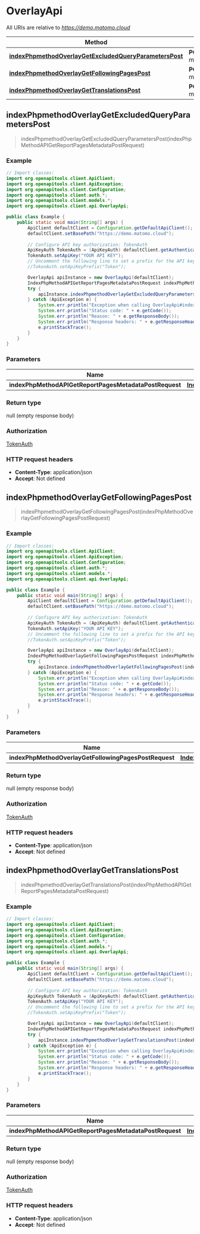 # OverlayApi

All URIs are relative to *https://demo.matomo.cloud*

| Method | HTTP request | Description |
|------------- | ------------- | -------------|
| [**indexPhpmethodOverlayGetExcludedQueryParametersPost**](OverlayApi.md#indexPhpmethodOverlayGetExcludedQueryParametersPost) | **POST** /index.php?method&#x3D;Overlay.getExcludedQueryParameters |  |
| [**indexPhpmethodOverlayGetFollowingPagesPost**](OverlayApi.md#indexPhpmethodOverlayGetFollowingPagesPost) | **POST** /index.php?method&#x3D;Overlay.getFollowingPages |  |
| [**indexPhpmethodOverlayGetTranslationsPost**](OverlayApi.md#indexPhpmethodOverlayGetTranslationsPost) | **POST** /index.php?method&#x3D;Overlay.getTranslations |  |



## indexPhpmethodOverlayGetExcludedQueryParametersPost

> indexPhpmethodOverlayGetExcludedQueryParametersPost(indexPhpMethodAPIGetReportPagesMetadataPostRequest)



### Example

```java
// Import classes:
import org.openapitools.client.ApiClient;
import org.openapitools.client.ApiException;
import org.openapitools.client.Configuration;
import org.openapitools.client.auth.*;
import org.openapitools.client.models.*;
import org.openapitools.client.api.OverlayApi;

public class Example {
    public static void main(String[] args) {
        ApiClient defaultClient = Configuration.getDefaultApiClient();
        defaultClient.setBasePath("https://demo.matomo.cloud");
        
        // Configure API key authorization: TokenAuth
        ApiKeyAuth TokenAuth = (ApiKeyAuth) defaultClient.getAuthentication("TokenAuth");
        TokenAuth.setApiKey("YOUR API KEY");
        // Uncomment the following line to set a prefix for the API key, e.g. "Token" (defaults to null)
        //TokenAuth.setApiKeyPrefix("Token");

        OverlayApi apiInstance = new OverlayApi(defaultClient);
        IndexPhpMethodAPIGetReportPagesMetadataPostRequest indexPhpMethodAPIGetReportPagesMetadataPostRequest = new IndexPhpMethodAPIGetReportPagesMetadataPostRequest(); // IndexPhpMethodAPIGetReportPagesMetadataPostRequest | 
        try {
            apiInstance.indexPhpmethodOverlayGetExcludedQueryParametersPost(indexPhpMethodAPIGetReportPagesMetadataPostRequest);
        } catch (ApiException e) {
            System.err.println("Exception when calling OverlayApi#indexPhpmethodOverlayGetExcludedQueryParametersPost");
            System.err.println("Status code: " + e.getCode());
            System.err.println("Reason: " + e.getResponseBody());
            System.err.println("Response headers: " + e.getResponseHeaders());
            e.printStackTrace();
        }
    }
}
```

### Parameters


| Name | Type | Description  | Notes |
|------------- | ------------- | ------------- | -------------|
| **indexPhpMethodAPIGetReportPagesMetadataPostRequest** | [**IndexPhpMethodAPIGetReportPagesMetadataPostRequest**](IndexPhpMethodAPIGetReportPagesMetadataPostRequest.md)|  | [optional] |

### Return type

null (empty response body)

### Authorization

[TokenAuth](../README.md#TokenAuth)

### HTTP request headers

- **Content-Type**: application/json
- **Accept**: Not defined



## indexPhpmethodOverlayGetFollowingPagesPost

> indexPhpmethodOverlayGetFollowingPagesPost(indexPhpMethodOverlayGetFollowingPagesPostRequest)



### Example

```java
// Import classes:
import org.openapitools.client.ApiClient;
import org.openapitools.client.ApiException;
import org.openapitools.client.Configuration;
import org.openapitools.client.auth.*;
import org.openapitools.client.models.*;
import org.openapitools.client.api.OverlayApi;

public class Example {
    public static void main(String[] args) {
        ApiClient defaultClient = Configuration.getDefaultApiClient();
        defaultClient.setBasePath("https://demo.matomo.cloud");
        
        // Configure API key authorization: TokenAuth
        ApiKeyAuth TokenAuth = (ApiKeyAuth) defaultClient.getAuthentication("TokenAuth");
        TokenAuth.setApiKey("YOUR API KEY");
        // Uncomment the following line to set a prefix for the API key, e.g. "Token" (defaults to null)
        //TokenAuth.setApiKeyPrefix("Token");

        OverlayApi apiInstance = new OverlayApi(defaultClient);
        IndexPhpMethodOverlayGetFollowingPagesPostRequest indexPhpMethodOverlayGetFollowingPagesPostRequest = new IndexPhpMethodOverlayGetFollowingPagesPostRequest(); // IndexPhpMethodOverlayGetFollowingPagesPostRequest | 
        try {
            apiInstance.indexPhpmethodOverlayGetFollowingPagesPost(indexPhpMethodOverlayGetFollowingPagesPostRequest);
        } catch (ApiException e) {
            System.err.println("Exception when calling OverlayApi#indexPhpmethodOverlayGetFollowingPagesPost");
            System.err.println("Status code: " + e.getCode());
            System.err.println("Reason: " + e.getResponseBody());
            System.err.println("Response headers: " + e.getResponseHeaders());
            e.printStackTrace();
        }
    }
}
```

### Parameters


| Name | Type | Description  | Notes |
|------------- | ------------- | ------------- | -------------|
| **indexPhpMethodOverlayGetFollowingPagesPostRequest** | [**IndexPhpMethodOverlayGetFollowingPagesPostRequest**](IndexPhpMethodOverlayGetFollowingPagesPostRequest.md)|  | [optional] |

### Return type

null (empty response body)

### Authorization

[TokenAuth](../README.md#TokenAuth)

### HTTP request headers

- **Content-Type**: application/json
- **Accept**: Not defined



## indexPhpmethodOverlayGetTranslationsPost

> indexPhpmethodOverlayGetTranslationsPost(indexPhpMethodAPIGetReportPagesMetadataPostRequest)



### Example

```java
// Import classes:
import org.openapitools.client.ApiClient;
import org.openapitools.client.ApiException;
import org.openapitools.client.Configuration;
import org.openapitools.client.auth.*;
import org.openapitools.client.models.*;
import org.openapitools.client.api.OverlayApi;

public class Example {
    public static void main(String[] args) {
        ApiClient defaultClient = Configuration.getDefaultApiClient();
        defaultClient.setBasePath("https://demo.matomo.cloud");
        
        // Configure API key authorization: TokenAuth
        ApiKeyAuth TokenAuth = (ApiKeyAuth) defaultClient.getAuthentication("TokenAuth");
        TokenAuth.setApiKey("YOUR API KEY");
        // Uncomment the following line to set a prefix for the API key, e.g. "Token" (defaults to null)
        //TokenAuth.setApiKeyPrefix("Token");

        OverlayApi apiInstance = new OverlayApi(defaultClient);
        IndexPhpMethodAPIGetReportPagesMetadataPostRequest indexPhpMethodAPIGetReportPagesMetadataPostRequest = new IndexPhpMethodAPIGetReportPagesMetadataPostRequest(); // IndexPhpMethodAPIGetReportPagesMetadataPostRequest | 
        try {
            apiInstance.indexPhpmethodOverlayGetTranslationsPost(indexPhpMethodAPIGetReportPagesMetadataPostRequest);
        } catch (ApiException e) {
            System.err.println("Exception when calling OverlayApi#indexPhpmethodOverlayGetTranslationsPost");
            System.err.println("Status code: " + e.getCode());
            System.err.println("Reason: " + e.getResponseBody());
            System.err.println("Response headers: " + e.getResponseHeaders());
            e.printStackTrace();
        }
    }
}
```

### Parameters


| Name | Type | Description  | Notes |
|------------- | ------------- | ------------- | -------------|
| **indexPhpMethodAPIGetReportPagesMetadataPostRequest** | [**IndexPhpMethodAPIGetReportPagesMetadataPostRequest**](IndexPhpMethodAPIGetReportPagesMetadataPostRequest.md)|  | [optional] |

### Return type

null (empty response body)

### Authorization

[TokenAuth](../README.md#TokenAuth)

### HTTP request headers

- **Content-Type**: application/json
- **Accept**: Not defined


